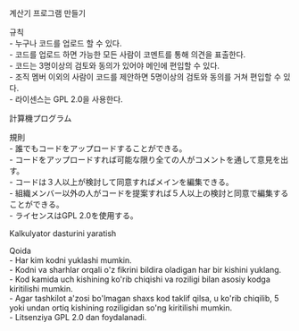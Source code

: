 계산기 프로그램 만들기  
  
규칙  
     - 누구나 코드를 업로드 할 수 있다.  
     - 코드를 업로드 하면 가능한 모든 사람이 코멘트를 통해 의견을 표출한다.  
     - 코드는 3명이상의 검토와 동의가 있어야 메인에 편입할 수 있다.  
     - 조직 멤버 이외의 사람이 코드를 제안하면 5명이상의 검토와 동의를 거쳐 편입할 수 있다.  
     - 라이센스는 GPL 2.0을 사용한다.
       
       
計算機プログラム  
  
規則  
     - 誰でもコードをアップロードすることができる。  
     - コードをアップロードすれば可能な限り全ての人がコメントを通して意見を出す。  
     - コードは３人以上が検討して同意すればメインを編集できる。  
     - 組織メンバー以外の人がコードを提案すれば５人以上の検討と同意で編集することができる。  
     - ライセンスはGPL 2.0を使用する。
     
     
Kalkulyator dasturini yaratish  
  
Qoida  
      - Har kim kodni yuklashi mumkin.  
      - Kodni va sharhlar orqali o'z fikrini bildira oladigan har bir kishini yuklang.  
      - Kod kamida uch kishining ko'rib chiqishi va roziligi bilan asosiy kodga kiritilishi mumkin.  
      - Agar tashkilot a'zosi bo'lmagan shaxs kod taklif qilsa, u ko'rib chiqilib, 5 yoki undan ortiq kishining roziligidan so'ng kiritilishi mumkin.  
      - Litsenziya GPL 2.0 dan foydalanadi.  
